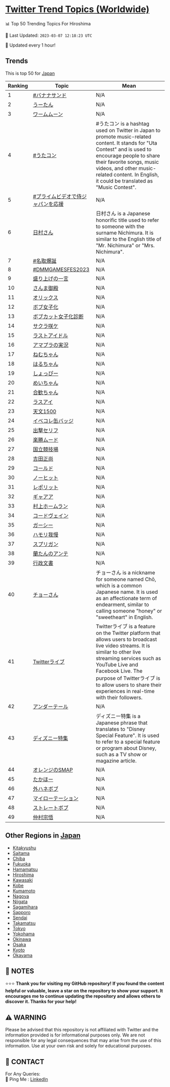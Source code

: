 [Twitter Trend Topics (Worldwide)](https://github.com/ErcinDedeoglu/Twitter-Trend-Topics)
==========


📊 Top 50 Trending Topics For Hiroshima

📆 Last Updated: `2023-03-07 12:18:23 UTC`

🔧 Updated every 1 hour!


## Trends

This is top 50 for [Japan](</Japan>)

| Ranking | Topic | Mean |
| ------- | ------------ | ------------ |
| 1 | [#バナナサンド](http://twitter.com/search?q=%23%e3%83%90%e3%83%8a%e3%83%8a%e3%82%b5%e3%83%b3%e3%83%89) | N/A |
| 2 | [うーたん](http://twitter.com/search?q=%e3%81%86%e3%83%bc%e3%81%9f%e3%82%93) | N/A |
| 3 | [ワームムーン](http://twitter.com/search?q=%e3%83%af%e3%83%bc%e3%83%a0%e3%83%a0%e3%83%bc%e3%83%b3) | N/A |
| 4 | [#うたコン](http://twitter.com/search?q=%23%e3%81%86%e3%81%9f%e3%82%b3%e3%83%b3) | #うたコン is a hashtag used on Twitter in Japan to promote music-related content. It stands for "Uta Contest" and is used to encourage people to share their favorite songs, music videos, and other music-related content. In English, it could be translated as "Music Contest". |
| 5 | [#プライムビデオで侍ジャパンを応援](http://twitter.com/search?q=%23%e3%83%97%e3%83%a9%e3%82%a4%e3%83%a0%e3%83%93%e3%83%87%e3%82%aa%e3%81%a7%e4%be%8d%e3%82%b8%e3%83%a3%e3%83%91%e3%83%b3%e3%82%92%e5%bf%9c%e6%8f%b4) | N/A |
| 6 | [日村さん](http://twitter.com/search?q=%e6%97%a5%e6%9d%91%e3%81%95%e3%82%93) | 日村さん is a Japanese honorific title used to refer to someone with the surname Nichimura. It is similar to the English title of "Mr. Nichimura" or "Mrs. Nichimura". |
| 7 | [#名取爆誕](http://twitter.com/search?q=%23%e5%90%8d%e5%8f%96%e7%88%86%e8%aa%95) | N/A |
| 8 | [#DMMGAMESFES2023](http://twitter.com/search?q=%23DMMGAMESFES2023) | N/A |
| 9 | [盛り上げの一言](http://twitter.com/search?q=%e7%9b%9b%e3%82%8a%e4%b8%8a%e3%81%92%e3%81%ae%e4%b8%80%e8%a8%80) | N/A |
| 10 | [さんま御殿](http://twitter.com/search?q=%e3%81%95%e3%82%93%e3%81%be%e5%be%a1%e6%ae%bf) | N/A |
| 11 | [オリックス](http://twitter.com/search?q=%e3%82%aa%e3%83%aa%e3%83%83%e3%82%af%e3%82%b9) | N/A |
| 12 | [ボブ女子化](http://twitter.com/search?q=%e3%83%9c%e3%83%96%e5%a5%b3%e5%ad%90%e5%8c%96) | N/A |
| 13 | [ボブカット女子化診断](http://twitter.com/search?q=%e3%83%9c%e3%83%96%e3%82%ab%e3%83%83%e3%83%88%e5%a5%b3%e5%ad%90%e5%8c%96%e8%a8%ba%e6%96%ad) | N/A |
| 14 | [サクラ咲ケ](http://twitter.com/search?q=%e3%82%b5%e3%82%af%e3%83%a9%e5%92%b2%e3%82%b1) | N/A |
| 15 | [ラストアイドル](http://twitter.com/search?q=%e3%83%a9%e3%82%b9%e3%83%88%e3%82%a2%e3%82%a4%e3%83%89%e3%83%ab) | N/A |
| 16 | [アマプラの実況](http://twitter.com/search?q=%e3%82%a2%e3%83%9e%e3%83%97%e3%83%a9%e3%81%ae%e5%ae%9f%e6%b3%81) | N/A |
| 17 | [ねむちゃん](http://twitter.com/search?q=%e3%81%ad%e3%82%80%e3%81%a1%e3%82%83%e3%82%93) | N/A |
| 18 | [はるちゃん](http://twitter.com/search?q=%e3%81%af%e3%82%8b%e3%81%a1%e3%82%83%e3%82%93) | N/A |
| 19 | [しょっぴー](http://twitter.com/search?q=%e3%81%97%e3%82%87%e3%81%a3%e3%81%b4%e3%83%bc) | N/A |
| 20 | [めいちゃん](http://twitter.com/search?q=%e3%82%81%e3%81%84%e3%81%a1%e3%82%83%e3%82%93) | N/A |
| 21 | [合歓ちゃん](http://twitter.com/search?q=%e5%90%88%e6%ad%93%e3%81%a1%e3%82%83%e3%82%93) | N/A |
| 22 | [ラスアイ](http://twitter.com/search?q=%e3%83%a9%e3%82%b9%e3%82%a2%e3%82%a4) | N/A |
| 23 | [天文1500](http://twitter.com/search?q=%e5%a4%a9%e6%96%871500) | N/A |
| 24 | [イベコレ缶バッジ](http://twitter.com/search?q=%e3%82%a4%e3%83%99%e3%82%b3%e3%83%ac%e7%bc%b6%e3%83%90%e3%83%83%e3%82%b8) | N/A |
| 25 | [出撃セリフ](http://twitter.com/search?q=%e5%87%ba%e6%92%83%e3%82%bb%e3%83%aa%e3%83%95) | N/A |
| 26 | [楽勝ムード](http://twitter.com/search?q=%e6%a5%bd%e5%8b%9d%e3%83%a0%e3%83%bc%e3%83%89) | N/A |
| 27 | [国立競技場](http://twitter.com/search?q=%e5%9b%bd%e7%ab%8b%e7%ab%b6%e6%8a%80%e5%a0%b4) | N/A |
| 28 | [吉田正尚](http://twitter.com/search?q=%e5%90%89%e7%94%b0%e6%ad%a3%e5%b0%9a) | N/A |
| 29 | [コールド](http://twitter.com/search?q=%e3%82%b3%e3%83%bc%e3%83%ab%e3%83%89) | N/A |
| 30 | [ノーヒット](http://twitter.com/search?q=%e3%83%8e%e3%83%bc%e3%83%92%e3%83%83%e3%83%88) | N/A |
| 31 | [レポリット](http://twitter.com/search?q=%e3%83%ac%e3%83%9d%e3%83%aa%e3%83%83%e3%83%88) | N/A |
| 32 | [ギャアア](http://twitter.com/search?q=%e3%82%ae%e3%83%a3%e3%82%a2%e3%82%a2) | N/A |
| 33 | [村上ホームラン](http://twitter.com/search?q=%e6%9d%91%e4%b8%8a%e3%83%9b%e3%83%bc%e3%83%a0%e3%83%a9%e3%83%b3) | N/A |
| 34 | [コードヴェイン](http://twitter.com/search?q=%e3%82%b3%e3%83%bc%e3%83%89%e3%83%b4%e3%82%a7%e3%82%a4%e3%83%b3) | N/A |
| 35 | [ガーシー](http://twitter.com/search?q=%e3%82%ac%e3%83%bc%e3%82%b7%e3%83%bc) | N/A |
| 36 | [ハモリ我慢](http://twitter.com/search?q=%e3%83%8f%e3%83%a2%e3%83%aa%e6%88%91%e6%85%a2) | N/A |
| 37 | [スプリガン](http://twitter.com/search?q=%e3%82%b9%e3%83%97%e3%83%aa%e3%82%ac%e3%83%b3) | N/A |
| 38 | [蘭たんのアンテ](http://twitter.com/search?q=%e8%98%ad%e3%81%9f%e3%82%93%e3%81%ae%e3%82%a2%e3%83%b3%e3%83%86) | N/A |
| 39 | [行政文書](http://twitter.com/search?q=%e8%a1%8c%e6%94%bf%e6%96%87%e6%9b%b8) | N/A |
| 40 | [チョーさん](http://twitter.com/search?q=%e3%83%81%e3%83%a7%e3%83%bc%e3%81%95%e3%82%93) | チョーさん is a nickname for someone named Chō, which is a common Japanese name. It is used as an affectionate term of endearment, similar to calling someone "honey" or "sweetheart" in English. |
| 41 | [Twitterライブ](http://twitter.com/search?q=Twitter%e3%83%a9%e3%82%a4%e3%83%96) | Twitterライブ is a feature on the Twitter platform that allows users to broadcast live video streams. It is similar to other live streaming services such as YouTube Live and Facebook Live. The purpose of Twitterライブ is to allow users to share their experiences in real-time with their followers. |
| 42 | [アンダーテール](http://twitter.com/search?q=%e3%82%a2%e3%83%b3%e3%83%80%e3%83%bc%e3%83%86%e3%83%bc%e3%83%ab) | N/A |
| 43 | [ディズニー特集](http://twitter.com/search?q=%e3%83%87%e3%82%a3%e3%82%ba%e3%83%8b%e3%83%bc%e7%89%b9%e9%9b%86) | ディズニー特集 is a Japanese phrase that translates to "Disney Special Feature". It is used to refer to a special feature or program about Disney, such as a TV show or magazine article. |
| 44 | [オレンジのSMAP](http://twitter.com/search?q=%e3%82%aa%e3%83%ac%e3%83%b3%e3%82%b8%e3%81%aeSMAP) | N/A |
| 45 | [たかほー](http://twitter.com/search?q=%e3%81%9f%e3%81%8b%e3%81%bb%e3%83%bc) | N/A |
| 46 | [外ハネボブ](http://twitter.com/search?q=%e5%a4%96%e3%83%8f%e3%83%8d%e3%83%9c%e3%83%96) | N/A |
| 47 | [マイローテーション](http://twitter.com/search?q=%e3%83%9e%e3%82%a4%e3%83%ad%e3%83%bc%e3%83%86%e3%83%bc%e3%82%b7%e3%83%a7%e3%83%b3) | N/A |
| 48 | [ストレートボブ](http://twitter.com/search?q=%e3%82%b9%e3%83%88%e3%83%ac%e3%83%bc%e3%83%88%e3%83%9c%e3%83%96) | N/A |
| 49 | [仲村宗悟](http://twitter.com/search?q=%e4%bb%b2%e6%9d%91%e5%ae%97%e6%82%9f) | N/A |



## Other Regions in [Japan](</Japan>)

* [Kitakyushu](</Japan/Kitakyushu.md>)
* [Saitama](</Japan/Saitama.md>)
* [Chiba](</Japan/Chiba.md>)
* [Fukuoka](</Japan/Fukuoka.md>)
* [Hamamatsu](</Japan/Hamamatsu.md>)
* [Hiroshima](</Japan/Hiroshima.md>)
* [Kawasaki](</Japan/Kawasaki.md>)
* [Kobe](</Japan/Kobe.md>)
* [Kumamoto](</Japan/Kumamoto.md>)
* [Nagoya](</Japan/Nagoya.md>)
* [Niigata](</Japan/Niigata.md>)
* [Sagamihara](</Japan/Sagamihara.md>)
* [Sapporo](</Japan/Sapporo.md>)
* [Sendai](</Japan/Sendai.md>)
* [Takamatsu](</Japan/Takamatsu.md>)
* [Tokyo](</Japan/Tokyo.md>)
* [Yokohama](</Japan/Yokohama.md>)
* [Okinawa](</Japan/Okinawa.md>)
* [Osaka](</Japan/Osaka.md>)
* [Kyoto](</Japan/Kyoto.md>)
* [Okayama](</Japan/Okayama.md>)



## 📝 NOTES

⭐⭐⭐ **Thank you for visiting my GitHub repository! If you found the content helpful or valuable, leave a star on the repository to show your support. It encourages me to continue updating the repository and allows others to discover it. Thanks for your help!**


## ⚠️ WARNING

Please be advised that this repository is not affiliated with Twitter and the information provided is for informational purposes only. We are not responsible for any legal consequences that may arise from the use of this information. Use at your own risk and solely for educational purposes.


## 📨 CONTACT

 For Any Queries:  
            🏓 Ping Me : [LinkedIn](https://www.linkedin.com/in/ercindedeoglu/)
